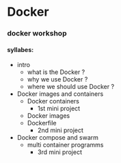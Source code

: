 # Docker
### docker workshop
#### syllabes: 
- intro
   - what is the Docker ?
   - why we use Docker ?
   - where we should use Docker ?
- Docker images and containers
   - Docker containers
      - 1st mini project
   - Docker images
   - Dockerfile
      - 2nd mini project
- Docker compose and swarm
  - multi container programms 
     - 3rd mini project
